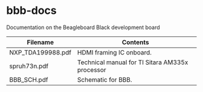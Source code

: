# bbb-docs
Documentation on the Beagleboard Black development board

Filename           | Contents
------------------ | -----------------------------------------------
 NXP_TDA199988.pdf | HDMI framing IC onboard.
 spruh73n.pdf      | Technical manual for TI Sitara AM335x processor
 BBB_SCH.pdf       | Schematic for BBB.
